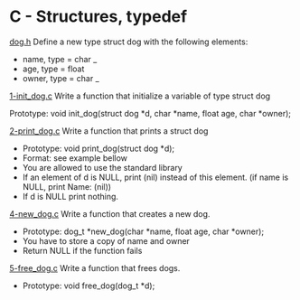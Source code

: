 # C - Structures, typedef

[dog.h](./dog.h)
Define a new type struct dog with the following elements:

- name, type = char \_
- age, type = float
- owner, type = char \_

[1-init_dog.c](./1-init_dog.c)
Write a function that initialize a variable of type struct dog

Prototype: void init_dog(struct dog *d, char *name, float age, char \*owner);

[2-print_dog.c](./2-print_dog.c)
Write a function that prints a struct dog

- Prototype: void print_dog(struct dog \*d);
- Format: see example bellow
- You are allowed to use the standard library
- If an element of d is NULL, print (nil) instead of this element. (if name is NULL, print Name: (nil))
- If d is NULL print nothing.

[4-new_dog.c](./4-new_dog.c)
Write a function that creates a new dog.

- Prototype: dog_t *new_dog(char *name, float age, char \*owner);
- You have to store a copy of name and owner
- Return NULL if the function fails

[5-free_dog.c](./5-free_dog.c)
Write a function that frees dogs.

- Prototype: void free_dog(dog_t \*d);
